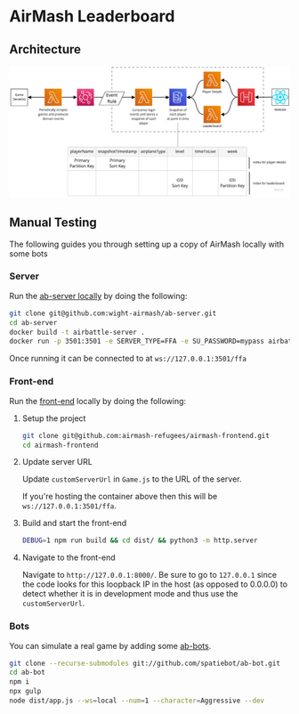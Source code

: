 # AirMash Leaderboard

## Architecture

<p align="center">
  <img src="docs/architecture.jpg">
</p>

## Manual Testing

The following guides you through setting up a copy of AirMash locally with some bots

### Server

Run the [ab-server locally](https://github.com/wight-airmash/ab-server#how-to-run-examples)
by doing the following:

```bash
git clone git@github.com:wight-airmash/ab-server.git
cd ab-server
docker build -t airbattle-server .
docker run -p 3501:3501 -e SERVER_TYPE=FFA -e SU_PASSWORD=mypass airbattle-server
```

Once running it can be connected to at `ws://127.0.0.1:3501/ffa`

### Front-end

Run the [front-end](https://github.com/airmash-refugees/airmash-frontend) locally by doing the following:

1. Setup the project

    ```bash
    git clone git@github.com:airmash-refugees/airmash-frontend.git
    cd airmash-frontend
    ```

2. Update server URL

    Update `customServerUrl` in `Game.js` to the URL of the server.

    If you're hosting the container above then
    this will be `ws://127.0.0.1:3501/ffa`.

3. Build and start the front-end

    ```bash
    DEBUG=1 npm run build && cd dist/ && python3 -m http.server
    ```

4. Navigate to the front-end

    Navigate to `http://127.0.0.1:8000/`. Be sure to go to `127.0.0.1` since the code looks
    for this loopback IP in the host (as opposed to 0.0.0.0) to detect whether it is in development mode
    and thus use the `customServerUrl`.


### Bots

You can simulate a real game by adding some [ab-bots](https://github.com/spatiebot/ab-bot).

```bash
git clone --recurse-submodules git://github.com/spatiebot/ab-bot.git
cd ab-bot
npm i
npx gulp
node dist/app.js --ws=local --num=1 --character=Aggressive --dev
```
